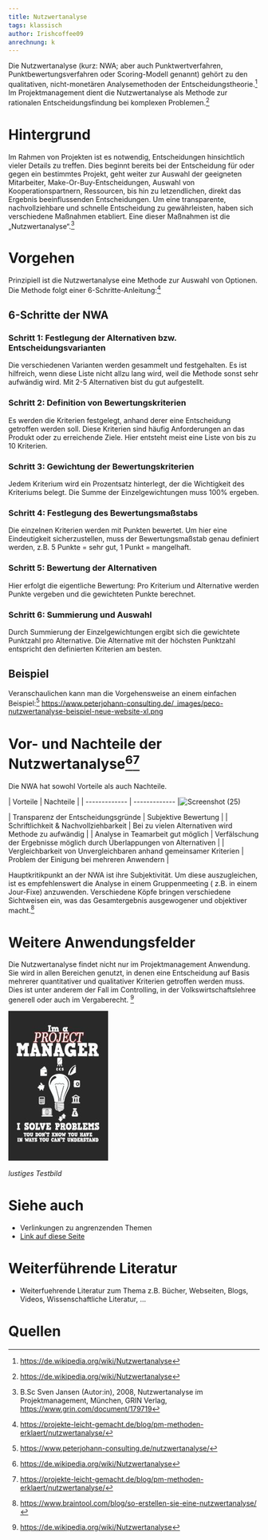 ```yaml
---
title: Nutzwertanalyse
tags: klassisch
author: Irishcoffee09
anrechnung: k
---
```


Die Nutzwertanalyse (kurz: NWA; aber auch Punktwertverfahren, Punktbewertungsverfahren oder Scoring-Modell genannt) gehört zu den qualitativen, nicht-monetären Analysemethoden der Entscheidungstheorie.[^1] Im Projektmanagement dient die Nutzwertanalyse als Methode zur rationalen Entscheidungsfindung bei komplexen Problemen.[^1] 


# Hintergrund

Im Rahmen von Projekten ist es notwendig, Entscheidungen hinsichtlich vieler Details zu treffen. Dies beginnt bereits bei der Entscheidung für oder gegen ein bestimmtes Projekt, geht weiter zur Auswahl der geeigneten Mitarbeiter, Make-Or-Buy-Entscheidungen, Auswahl von Kooperationspartnern, Ressourcen, bis hin zu letzendlichen, direkt das Ergebnis beeinflussenden Entscheidungen. Um eine transparente, nachvollziehbare und schnelle Entscheidung zu gewährleisten, haben sich verschiedene Maßnahmen etabliert. 
Eine dieser Maßnahmen ist die „Nutzwertanalyse“.[^2]

# Vorgehen

Prinzipiell ist die Nutzwertanalyse eine Methode zur Auswahl von Optionen. Die Methode folgt einer 6-Schritte-Anleitung:[^3]

## 6-Schritte der NWA

### Schritt 1: Festlegung der Alternativen bzw. Entscheidungsvarianten
Die verschiedenen Varianten werden gesammelt und festgehalten. Es ist hilfreich, wenn diese Liste nicht allzu lang wird, weil die Methode sonst sehr aufwändig wird. Mit 2-5 Alternativen bist du gut aufgestellt.

### Schritt 2: Definition von Bewertungskriterien
Es werden die Kriterien festgelegt, anhand derer eine Entscheidung getroffen werden soll. Diese Kriterien sind häufig Anforderungen an das Produkt oder zu erreichende Ziele. Hier entsteht meist eine Liste von bis zu 10 Kriterien.

### Schritt 3: Gewichtung der Bewertungskriterien
Jedem Kriterium wird ein Prozentsatz hinterlegt, der die Wichtigkeit des Kriteriums belegt. Die Summe der Einzelgewichtungen muss 100% ergeben.

### Schritt 4: Festlegung des Bewertungsmaßstabs
Die einzelnen Kriterien werden mit Punkten bewertet. Um hier eine Eindeutigkeit sicherzustellen, muss der Bewertungsmaßstab genau definiert werden, z.B. 5 Punkte = sehr gut, 1 Punkt = mangelhaft.

### Schritt 5: Bewertung der Alternativen
Hier erfolgt die eigentliche Bewertung: Pro Kriterium und Alternative werden Punkte vergeben und die gewichteten Punkte berechnet.

### Schritt 6: Summierung und Auswahl
Durch Summierung der Einzelgewichtungen ergibt sich die gewichtete Punktzahl pro Alternative. Die Alternative mit der höchsten Punktzahl entspricht den definierten Kriterien am besten.


## Beispiel

Veranschaulichen kann man die Vorgehensweise an einem einfachen Beispiel:[^5]
https://www.peterjohann-consulting.de/_images/peco-nutzwertanalyse-beispiel-neue-website-xl.png

# Vor- und Nachteile der Nutzwertanalyse[^1][^3]

Die NWA hat sowohl Vorteile als auch Nachteile. 

| Vorteile  | Nachteile |
| ------------- | ------------- |![Screenshot (25)](https://user-images.githubusercontent.com/92951062/142764229-4c3c7ba9-ccf4-4be2-b544-2ace6f4c68c9.png)

| Transparenz der Entscheidungsgründe  | Subjektive Bewertung  |
| Schriftlichkeit & Nachvollziehbarkeit  | Bei zu vielen Alternativen wird Methode zu aufwändig  |
| Analyse in Teamarbeit gut möglich  | Verfälschung der Ergebnisse möglich durch Überlappungen von Alternativen  |
| Vergleichbarkeit von Unvergleichbaren anhand gemeinsamer Kriterien  | Problem der Einigung bei mehreren Anwendern  |

Hauptkritikpunkt an der NWA ist ihre Subjektivität. Um diese auszugleichen, ist es empfehlenswert die Analyse in einem Gruppenmeeting ( z.B. in einem Jour-Fixe) anzuwenden. Verschiedene Köpfe bringen verschiedene Sichtweisen ein, was das Gesamtergebnis ausgewogener und objektiver macht.[^4]


# Weitere Anwendungsfelder

Die Nutzwertanalyse findet nicht nur im Projektmanagement Anwendung. Sie wird in allen Bereichen genutzt, in denen eine Entscheidung auf Basis mehrerer quantitativer und qualitativer Kriterien getroffen werden muss. Dies ist unter anderem der Fall im Controlling, in der Volkswirtschaftslehree generell oder auch im Vergaberecht. [^1] 





![Beispielabbildung](Nutzwertanalyse/test-file.jpg)

*lustiges Testbild*



# Siehe auch

* Verlinkungen zu angrenzenden Themen
* [Link auf diese Seite](Nutzwertanalyse.md)

# Weiterführende Literatur

* Weiterfuehrende Literatur zum Thema z.B. Bücher, Webseiten, Blogs, Videos, Wissenschaftliche Literatur, ...

# Quellen

[^1]: https://de.wikipedia.org/wiki/Nutzwertanalyse 
[^2]: B.Sc Sven Jansen (Autor:in), 2008, Nutzwertanalyse im Projektmanagement, München, GRIN Verlag, https://www.grin.com/document/179719
[^3]: https://projekte-leicht-gemacht.de/blog/pm-methoden-erklaert/nutzwertanalyse/
[^4]: https://www.braintool.com/blog/so-erstellen-sie-eine-nutzwertanalyse/
[^5]: https://www.peterjohann-consulting.de/nutzwertanalyse/

